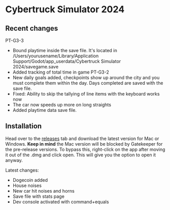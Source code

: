 # Cybertruck Simulator 2024

## Recent changes
PT-G3-3
- Bound playtime inside the save file. It's located in /Users/yourusename/Library/Application Support/Godot/app_userdata/Cybertruck Simulator 2024/savegame.save
- Added tracking of total time in game
PT-G3-2
- New daily goals added, checkpoints show up around the city and you must complete them within the day. Days completed are saved with the save file.
- Fixed: Ability to skip the tallying of line items with the keyboard works now
- The car now speeds up more on long straights
- Added playtime data save file.

## Installation
Head over to the [releases](https://github.com/pedestriantactics/cybertruck-simulator/releases) tab and download the latest version for Mac or Windows.
**Keep in mind** the Mac version will be blocked by Gatekeeper for the pre-release versions. To bypass this, right-click on the app after moving it out of the .dmg and click open. This will give you the option to open it anyway.

Latest changes:
- Dogecoin added
- House noises
- New car hit noises and horns
- Save file with stats page
- Dev console activated with command+equals
